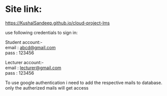 # Site link:
https://KushalSandeep.github.io/cloud-project-lms

use following credentials to sign in:

Student account:-<br/>
email : abcd@gmail.com<br/>
pass  : 123456

Lecturer account:-<br/>
email : lecturer@gmail.com<br/>
pass  : 123456

To use google authentication i need to add the respective mails to database. only the autherized mails will get access
